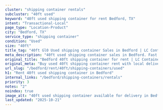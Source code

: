 ```yaml
---
cluster: "shipping container rentals"
subcluster: "40ft used"
keyword: "40ft used shipping container for rent Bedford, TX"
intent: "Transactional-Local"
page_type: "Location-Product"
city: "Bedford, TX"
service_type: "shipping container"
condition: "Used"
size: "40ft"
title_tag: "40ft Gl0 Used shipping container Sales in Bedford | LC Container"
meta_description: "40ft used shipping container sales in Bedford. Fast delivery, competitive pricing. Serving shipping containers area. Quote ID: WKV. Call (214) 524-4168 for your free quote today."
original_title: "Bedford 40ft shipping container for rent | LC Container"
original_meta: "Buy used 40ft shipping container rent with local delivery in Bedford, TX. LC Container — local Since 2003. Request a fast quote today."
url_slug: "/bedford/rent/40ft/shipping-containers/used"
h1: "Rent 40ft used shipping container in Bedford"
internal_links: "/bedford/shipping-containers/rentals"
priority: 3
notes: "2"
noindex: true
image_alt: "40ft used shipping container available for delivery in Bedford"
last_updated: "2025-10-21"
---
```


<!-- TODO: Add unique city/inventory copy, images, and internal links here. -->

